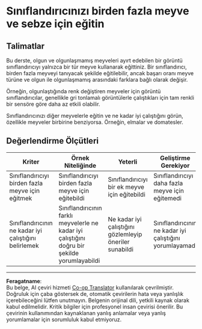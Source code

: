 <!--
CO_OP_TRANSLATOR_METADATA:
{
  "original_hash": "e74eb2fc7cc3b81916b52e957802f182",
  "translation_date": "2025-08-28T02:38:41+00:00",
  "source_file": "4-manufacturing/lessons/1-train-fruit-detector/assignment.md",
  "language_code": "tr"
}
-->
# Sınıflandırıcınızı birden fazla meyve ve sebze için eğitin

## Talimatlar

Bu derste, olgun ve olgunlaşmamış meyveleri ayırt edebilen bir görüntü sınıflandırıcıyı yalnızca bir tür meyve kullanarak eğittiniz. Bir sınıflandırıcı, birden fazla meyveyi tanıyacak şekilde eğitilebilir, ancak başarı oranı meyve türüne ve olgun ile olgunlaşmamış arasındaki farklara bağlı olarak değişir.

Örneğin, olgunlaştığında renk değiştiren meyveler için görüntü sınıflandırıcılar, genellikle gri tonlamalı görüntülerle çalıştıkları için tam renkli bir sensöre göre daha az etkili olabilir.

Sınıflandırıcınızı diğer meyvelerle eğitin ve ne kadar iyi çalıştığını görün, özellikle meyveler birbirine benziyorsa. Örneğin, elmalar ve domatesler.

## Değerlendirme Ölçütleri

| Kriter | Örnek Niteliğinde | Yeterli | Geliştirme Gerekiyor |
| ------ | ----------------- | ------- | -------------------- |
| Sınıflandırıcıyı birden fazla meyve için eğitmek | Sınıflandırıcıyı birden fazla meyve için eğitebildi | Sınıflandırıcıyı bir ek meyve için eğitebildi | Sınıflandırıcıyı daha fazla meyve için eğitemedi |
| Sınıflandırıcının ne kadar iyi çalıştığını belirlemek | Sınıflandırıcının farklı meyvelerle ne kadar iyi çalıştığını doğru bir şekilde yorumlayabildi | Ne kadar iyi çalıştığını gözlemleyip öneriler sunabildi | Sınıflandırıcının ne kadar iyi çalıştığını yorumlayamadı |

---

**Feragatname**:  
Bu belge, AI çeviri hizmeti [Co-op Translator](https://github.com/Azure/co-op-translator) kullanılarak çevrilmiştir. Doğruluk için çaba göstersek de, otomatik çevirilerin hata veya yanlışlık içerebileceğini lütfen unutmayın. Belgenin orijinal dili, yetkili kaynak olarak kabul edilmelidir. Kritik bilgiler için profesyonel insan çevirisi önerilir. Bu çevirinin kullanımından kaynaklanan yanlış anlamalar veya yanlış yorumlamalar için sorumluluk kabul etmiyoruz.